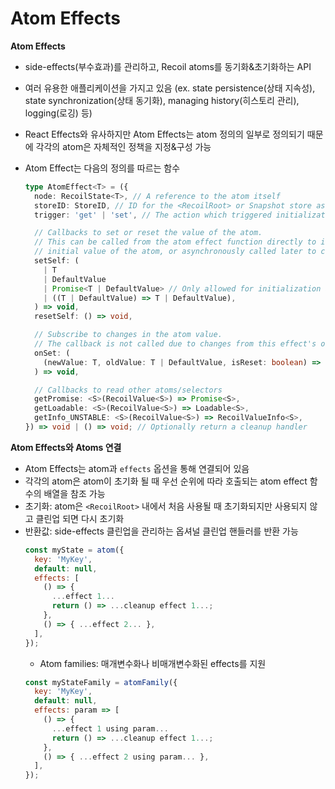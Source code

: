 # Atom Effects

**Atom Effects**

- side-effects(부수효과)를 관리하고, Recoil atoms를 동기화&초기화하는 API
- 여러 유용한 애플리케이션을 가지고 있음 (ex. state persistence(상태 지속성), state synchronization(상태 동기화), managing history(히스토리 관리), logging(로깅) 등)
- React Effects와 유사하지만 Atom Effects는 atom 정의의 일부로 정의되기 때문에 각각의 atom은 자체적인 정책을 지정&구성 가능
- Atom Effect는 다음의 정의를 따르는 함수

  ```ts
  type AtomEffect<T> = ({
    node: RecoilState<T>, // A reference to the atom itself
    storeID: StoreID, // ID for the <RecoilRoot> or Snapshot store associated with this effect.
    trigger: 'get' | 'set', // The action which triggered initialization of the atom

    // Callbacks to set or reset the value of the atom.
    // This can be called from the atom effect function directly to initialize the
    // initial value of the atom, or asynchronously called later to change it.
    setSelf: (
      | T
      | DefaultValue
      | Promise<T | DefaultValue> // Only allowed for initialization at this time
      | ((T | DefaultValue) => T | DefaultValue),
    ) => void,
    resetSelf: () => void,

    // Subscribe to changes in the atom value.
    // The callback is not called due to changes from this effect's own setSelf().
    onSet: (
      (newValue: T, oldValue: T | DefaultValue, isReset: boolean) => void,
    ) => void,

    // Callbacks to read other atoms/selectors
    getPromise: <S>(RecoilValue<S>) => Promise<S>,
    getLoadable: <S>(RecoilValue<S>) => Loadable<S>,
    getInfo_UNSTABLE: <S>(RecoilValue<S>) => RecoilValueInfo<S>,
  }) => void | () => void; // Optionally return a cleanup handler
  ```

**Atom Effects와 Atoms 연결**

- Atom Effects는 atom과 `effects` 옵션을 통해 연결되어 있음
- 각각의 atom은 atom이 초기화 될 때 우선 순위에 따라 호출되는 atom effect 함수의 배열을 참조 가능
- 초기화: atom은 `<RecoilRoot>` 내에서 처음 사용될 때 초기화되지만 사용되지 않고 클린업 되면 다시 초기화
- 반환값: side-effects 클린업을 관리하는 옵셔널 클린업 핸들러를 반환 가능
  ```js
  const myState = atom({
    key: 'MyKey',
    default: null,
    effects: [
      () => {
        ...effect 1...
        return () => ...cleanup effect 1...;
      },
      () => { ...effect 2... },
    ],
  });
  ```
  - Atom families: 매개변수화나 비매개변수화된 effects를 지원
  ```js
  const myStateFamily = atomFamily({
    key: 'MyKey',
    default: null,
    effects: param => [
      () => {
        ...effect 1 using param...
        return () => ...cleanup effect 1...;
      },
      () => { ...effect 2 using param... },
    ],
  });
  ```
